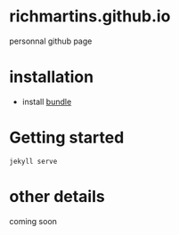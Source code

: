 # richmartins.github.io

personnal github page

# installation

* install [bundle](https://bundler.io/)

# Getting started

    jekyll serve

# other details
coming soon
